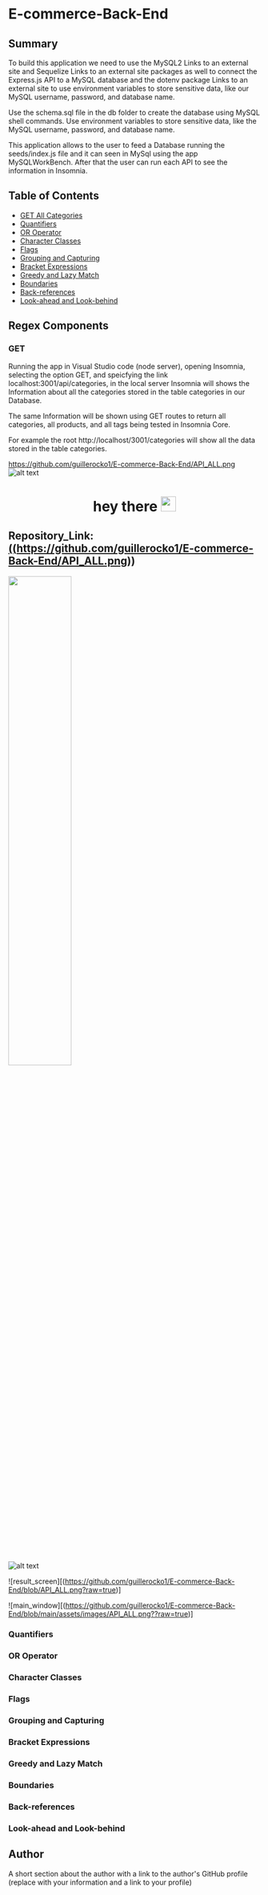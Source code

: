 # E-commerce-Back-End


## Summary

To build this application we need to use the MySQL2 Links to an external site and Sequelize Links to an external site packages  as well to connect the Express.js API to a MySQL database and the dotenv package Links to an external site to use environment variables to store sensitive data, like our MySQL username, password, and database name.

Use the schema.sql file in the db folder to create the database using MySQL shell commands. Use environment variables to store sensitive data, like the MySQL username, password, and database name.

This application allows to the user to feed a Database running the seeds/index.js file and it can seen in MySql using the app MySQLWorkBench. After that the user can run each API to see the information in Insomnia.

## Table of Contents

- [GET All Categories](#GET)
- [Quantifiers](#quantifiers)
- [OR Operator](#or-operator)
- [Character Classes](#character-classes)
- [Flags](#flags)
- [Grouping and Capturing](#grouping-and-capturing)
- [Bracket Expressions](#bracket-expressions)
- [Greedy and Lazy Match](#greedy-and-lazy-match)
- [Boundaries](#boundaries)
- [Back-references](#back-references)
- [Look-ahead and Look-behind](#look-ahead-and-look-behind)

## Regex Components



### GET

Running the app in Visual Studio code (node server), opening Insomnia, selecting the option GET, and speicfying the link localhost:3001/api/categories, in the local server Insomnia will shows the Information about all the categories stored in the table categories in our Database.

The same Information will be shown using GET routes to return all categories, all products, and all tags being tested in Insomnia Core.

For example the root http://localhost/3001/categories will show all the data stored in the table categories.


https://github.com/guillerocko1/E-commerce-Back-End/API_ALL.png
![alt text](http://url/to/img.png)


<h1 align="center">
  hey there
  <img src="(https://github.com/guillerocko1/E-commerce-Back-End/API_ALL.png)" width="30px"/>
</h1>

## Repository_Link: <a href = "(https://github.com/guillerocko1/E-commerce-Back-End/API_ALL.png)">((https://github.com/guillerocko1/E-commerce-Back-End/API_ALL.png))</a>

<img src="https://github.com/guillerocko1/E-commerce-Back-End/API_ALL.png" width="50%" height="50%">

![alt text](https://github.com/guillerocko1/E-commerce-Back-End/blob/API_ALL.png?raw=true)


![result_screen][(https://github.com/guillerocko1/E-commerce-Back-End/blob/API_ALL.png?raw=true)]

![main_window][(https://github.com/guillerocko1/E-commerce-Back-End/blob/main/assets/images/API_ALL.png??raw=true)]

### Quantifiers

### OR Operator

### Character Classes

### Flags

### Grouping and Capturing

### Bracket Expressions

### Greedy and Lazy Match

### Boundaries

### Back-references

### Look-ahead and Look-behind

## Author

A short section about the author with a link to the author's GitHub profile (replace with your information and a link to your profile)
